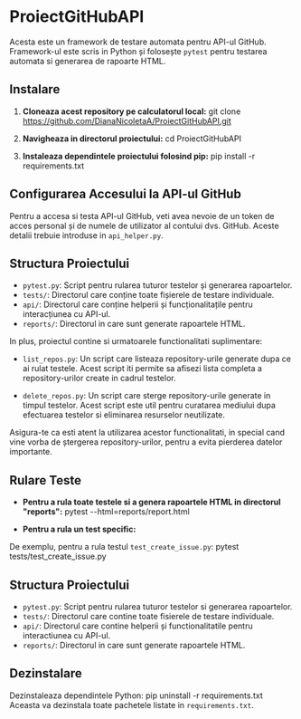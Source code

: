 # ProiectGitHubAPI

Acesta este un framework de testare automata pentru API-ul GitHub. Framework-ul este scris in Python și folosește `pytest` pentru testarea automata si generarea de rapoarte HTML.

## Instalare 

1. **Cloneaza acest repository pe calculatorul local:**
git clone https://github.com/DianaNicoletaA/ProiectGitHubAPI.git

2. **Navigheaza in directorul proiectului:**
cd ProiectGitHubAPI

3. **Instaleaza dependintele proiectului folosind pip:**
pip install -r requirements.txt

## Configurarea Accesului la API-ul GitHub

Pentru a accesa si testa API-ul GitHub, veti avea nevoie de un token de acces personal și de numele de utilizator al contului dvs. GitHub. Aceste detalii trebuie introduse in `api_helper.py`.

## Structura Proiectului

- `pytest.py`: Script pentru rularea tuturor testelor și generarea rapoartelor.
- `tests/`: Directorul care conține toate fișierele de testare individuale.
- `api/`: Directorul care conține helperii și funcționalitațile pentru interacțiunea cu API-ul.
- `reports/`: Directorul in care sunt generate rapoartele HTML.

In plus, proiectul contine si urmatoarele functionalitati suplimentare:

- `list_repos.py`: Un script care listeaza repository-urile generate dupa ce ai rulat testele. Acest script iti permite sa afisezi lista completa a repository-urilor create in cadrul testelor.

- `delete_repos.py`: Un script care sterge repository-urile generate in timpul testelor. Acest script este util pentru curatarea mediului dupa efectuarea testelor si eliminarea resurselor neutilizate.

Asigura-te ca esti atent la utilizarea acestor functionalitati, in special cand vine vorba de ștergerea repository-urilor, pentru a evita pierderea datelor importante.



## Rulare Teste

- **Pentru a rula toate testele si a genera rapoartele HTML in directorul "reports":**
pytest --html=reports/report.html


- **Pentru a rula un test specific:**

De exemplu, pentru a rula testul `test_create_issue.py`:
pytest tests/test_create_issue.py

## Structura Proiectului

- `pytest.py`: Script pentru rularea tuturor testelor si generarea rapoartelor.
- `tests/`: Directorul care contine toate fisierele de testare individuale.
- `api/`: Directorul care contine helperii și functionalitatile pentru interactiunea cu API-ul.
- `reports/`: Directorul in care sunt generate rapoartele HTML.

## Dezinstalare

Dezinstaleaza dependintele Python:
pip uninstall -r requirements.txt
Aceasta va dezinstala toate pachetele listate in `requirements.txt`.




